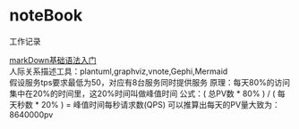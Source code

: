 # noteBook
工作记录

[markDown基础语法入门](https://www.cnblogs.com/liugang-vip/p/6337580.html)  
人际关系描述工具：plantuml,graphviz,vnote,Gephi,Mermaid  
假设服务tps要求最低为50，对应有8台服务同时提供服务
原理：每天80%的访问集中在20%的时间里，这20%时间叫做峰值时间 
公式：( 总PV数 * 80% ) / ( 每天秒数 * 20% ) = 峰值时间每秒请求数(QPS) 
可以推算出每天的PV量大致为：8640000pv